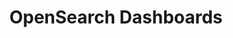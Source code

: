 ---
role: ui
title: OpenSearch Dashboards
artifact_id: opensearch-dashboards
architecture: x64
platform: linux
type: rpm
artifact_url: https://artifacts.opensearch.org/releases/bundle/opensearch-dashboards/2.6.0/opensearch-dashboards-2.6.0-linux-x64.rpm
version: 2.6.0
category: opensearch-dashboards
slug: opensearch-dashboards-2.6.0-linux-x64-rpm
signature: https://artifacts.opensearch.org/releases/bundle/opensearch-dashboards/2.6.0/opensearch-dashboards-2.6.0-linux-x64.rpm.sig
guide: https://opensearch.org/docs/latest/opensearch/install/rpm
---